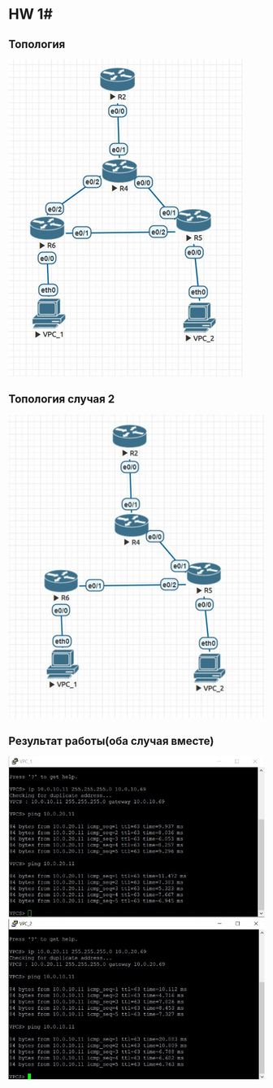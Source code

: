 # HW 1#

## Топология

![image info](t1.jpg)

## Топология случая 2

![image info](t2.jpg)

## Результат работы(оба случая вместе)

![image info](test1.jpg)
![image info](test2.jpg)
